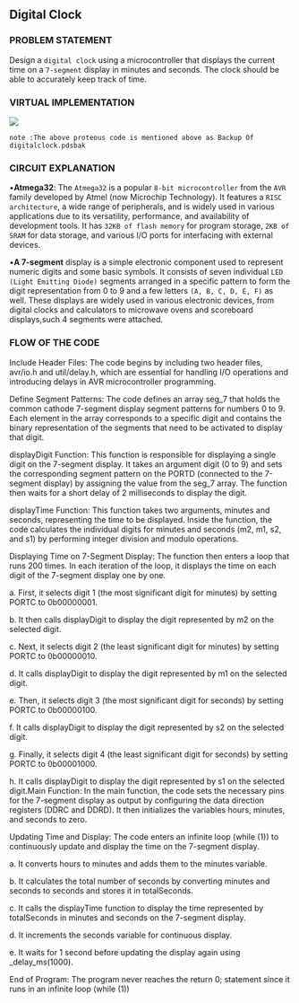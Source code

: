 ## Digital Clock

### PROBLEM STATEMENT
Design a `digital clock` using a microcontroller that displays the current time on a `7-segment` display in minutes and seconds. The clock should be able to accurately keep track of time.


### VIRTUAL IMPLEMENTATION

<img src="https://github.com/VRASHABHPATIL/Microcontroller-Projects/assets/105427388/87d7fae4-f3de-41d9-b315-cf37be371dd3"/>

`note :The above proteous code is mentioned above as Backup Of digitalclock.pdsbak`

### CIRCUIT EXPLANATION
•**Atmega32**: The `Atmega32` is a popular `8-bit microcontroller` from the `AVR` family developed by Atmel (now Microchip Technology). It features a `RISC architecture`, a wide range of peripherals, and is widely used in various applications due to its versatility, performance, and availability of development tools. It has `32KB of flash memory` for program storage, `2KB of SRAM` for data storage, and various I/O ports for interfacing with external devices.

•**A 7-segment** display is a simple electronic component used to represent numeric digits and some basic symbols. It consists of seven individual `LED (Light Emitting Diode)` segments arranged in a specific pattern to form the digit representation from 0 to 9 and a few letters `(A, B, C, D, E, F)` as well. These displays are widely used in various electronic devices, from digital clocks and calculators to microwave ovens and scoreboard displays,such 4 segments were attached.

### FLOW OF THE CODE

Include Header Files: The code begins by including two header files, avr/io.h and util/delay.h, which are essential for handling I/O operations and introducing 
delays in AVR microcontroller programming.

Define Segment Patterns: The code defines an array seg_7 that holds the common cathode 7-segment display segment patterns for numbers 0 to 9. Each element in 
the array corresponds to a specific digit and contains the binary representation of the segments that need to be activated to display that digit.

displayDigit Function: This function is responsible for displaying a single digit on the 7-segment display. It takes an argument digit (0 to 9) and sets the 
corresponding segment pattern on the PORTD (connected to the 7-segment display) by assigning the value from the seg_7 array. The function then waits for a short delay of 2 milliseconds to display the digit.

displayTime Function: This function takes two arguments, minutes and seconds, representing the time to be displayed. Inside the function, the code calculates the 
individual digits for minutes and seconds (m2, m1, s2, and s1) by performing integer division and modulo operations.

Displaying Time on 7-Segment Display: The function then enters a loop that runs 200 times. In each iteration of the loop, it displays the time on each digit of the 
7-segment display one by one.

a. First, it selects digit 1 (the most significant digit for minutes) by setting PORTC to 0b00000001.

b. It then calls displayDigit to display the digit represented by m2 on the selected digit.

c. Next, it selects digit 2 (the least significant digit for minutes) by setting PORTC to 0b00000010.

d. It calls displayDigit to display the digit represented by m1 on the selected digit.

e. Then, it selects digit 3 (the most significant digit for seconds) by setting PORTC to 0b00000100.

f. It calls displayDigit to display the digit represented by s2 on the selected digit.

g. Finally, it selects digit 4 (the least significant digit for seconds) by setting PORTC to 0b00001000.

h. It calls displayDigit to display the digit represented by s1 on the selected digit.Main Function: In the main function, the code sets the necessary pins for the 7-segment display as output by configuring the data direction registers (DDRC and DDRD). It then initializes the variables hours, minutes, and seconds to zero.

Updating Time and Display: The code enters an infinite loop (while (1)) to continuously update and display the time on the 7-segment display.

a. It converts hours to minutes and adds them to the minutes variable.

b. It calculates the total number of seconds by converting minutes and seconds to seconds and stores it in totalSeconds.

c. It calls the displayTime function to display the time represented by totalSeconds in minutes and seconds on the 7-segment display.

d. It increments the seconds variable for continuous display.

e. It waits for 1 second before updating the display again using _delay_ms(1000).

End of Program: The program never reaches the return 0; statement since it runs in an infinite loop (while (1))
